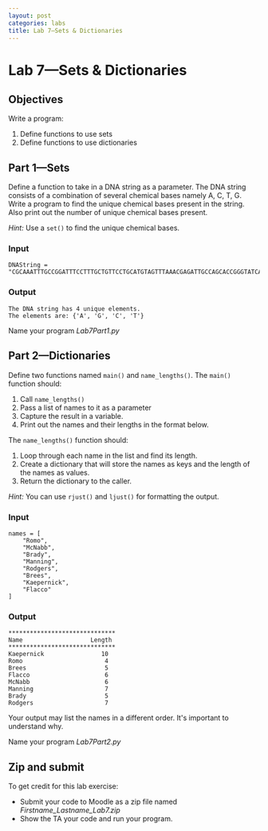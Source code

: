 ```yaml
---
layout: post
categories: labs
title: Lab 7—Sets & Dictionaries
---
```


# Lab 7—Sets & Dictionaries

## Objectives

Write a program:

1.	Define functions to use sets
2.	Define functions to use dictionaries

## Part 1—Sets

Define a function to take in a DNA string as a parameter. The DNA string
consists of a combination of several chemical bases namely A, C, T, G. Write a
program to find the unique chemical bases present in the string. Also print out
the number of unique chemical bases present.

*Hint:* Use a `set()` to find the unique chemical bases.

### Input

    DNAString = "CGCAAATTTGCCGGATTTCCTTTGCTGTTCCTGCATGTAGTTTAAACGAGATTGCCAGCACCGGGTATCATTCACCATTTTTCTTTTCGTTAACTTGCCGTCAGCCTTTTCTTTGACCTCTTCTTTCTGTTCATGTGTATTTGCTGTCTCTTAGCCCAGACTTCCCGTGTCCTTTCCACCGGGCCTTTGAGAGGTCACAGGGTCTTGATGCTGTGGTCTTCATCTGCAGGTGTCTGACTTCCAGCAACTGCTGGCCTGTGCCAGGGTGCAGCTGAGCACTGGAGTGGAGTTTTCCTGTGGAGAGGAGCCATGCCTAGAGTGGGATGGGCCATTGTTCATG"

### Output

    The DNA string has 4 unique elements.
    The elements are: {'A', 'G', 'C', 'T'}

Name your program *Lab7Part1.py*

## Part 2—Dictionaries

Define two functions named `main()` and `name_lengths()`. The `main()` function should:

1. Call `name_lengths()`
2. Pass a list of names to it as a parameter
3. Capture the result in a variable.
3. Print out the names and their lengths in the format below.

The `name_lengths()` function should:

1. Loop through each name in the list and find its length.
2. Create a dictionary that will store the names as keys and the length of the names as values.
3. Return the dictionary to the caller.

*Hint:* You can use `rjust()` and `ljust()` for formatting the output.

### Input

    names = [
        "Romo",
        "McNabb",
        "Brady",
        "Manning",
        "Rodgers",
        "Brees",
        "Kaepernick",
        "Flacco"
    ]

### Output

    ******************************
    Name                   Length
    ******************************
    Kaepernick                10
    Romo                       4
    Brees                      5
    Flacco                     6
    McNabb                     6
    Manning                    7
    Brady                      5
    Rodgers                    7

Your output may list the names in a different order. It's important to
understand why.

Name your program *Lab7Part2.py*

## Zip and submit

To get credit for this lab exercise:

- Submit your code to Moodle as a zip file named *Firstname_Lastname_Lab7.zip*
- Show the TA your code and run your program.

